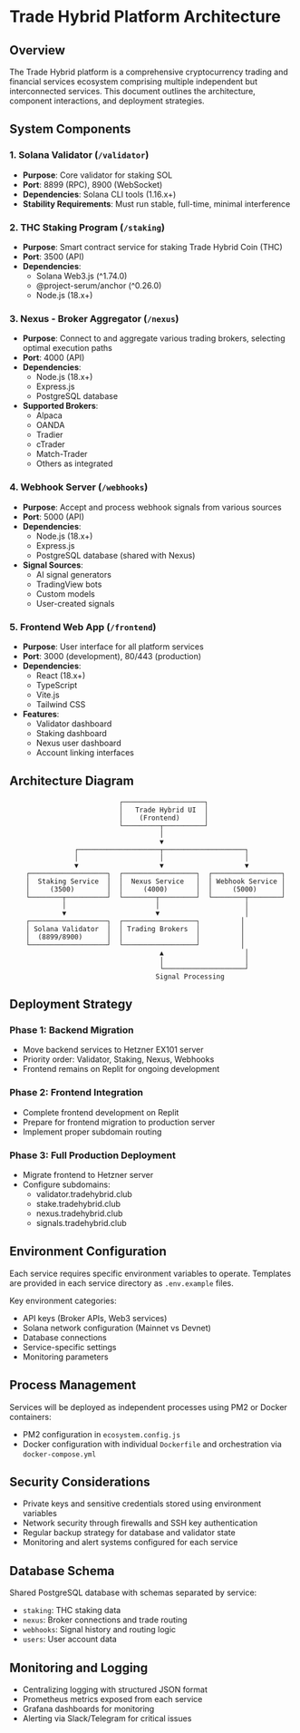# Trade Hybrid Platform Architecture

## Overview

The Trade Hybrid platform is a comprehensive cryptocurrency trading and financial services ecosystem comprising multiple independent but interconnected services. This document outlines the architecture, component interactions, and deployment strategies.

## System Components

### 1. Solana Validator (`/validator`)
- **Purpose**: Core validator for staking SOL
- **Port**: 8899 (RPC), 8900 (WebSocket)
- **Dependencies**: Solana CLI tools (1.16.x+)
- **Stability Requirements**: Must run stable, full-time, minimal interference

### 2. THC Staking Program (`/staking`)
- **Purpose**: Smart contract service for staking Trade Hybrid Coin (THC)
- **Port**: 3500 (API)
- **Dependencies**: 
  - Solana Web3.js (^1.74.0)
  - @project-serum/anchor (^0.26.0)
  - Node.js (18.x+)

### 3. Nexus - Broker Aggregator (`/nexus`)
- **Purpose**: Connect to and aggregate various trading brokers, selecting optimal execution paths
- **Port**: 4000 (API)
- **Dependencies**:
  - Node.js (18.x+)
  - Express.js
  - PostgreSQL database
- **Supported Brokers**:
  - Alpaca
  - OANDA
  - Tradier
  - cTrader
  - Match-Trader
  - Others as integrated

### 4. Webhook Server (`/webhooks`)
- **Purpose**: Accept and process webhook signals from various sources
- **Port**: 5000 (API)
- **Dependencies**:
  - Node.js (18.x+)
  - Express.js
  - PostgreSQL database (shared with Nexus)
- **Signal Sources**:
  - AI signal generators
  - TradingView bots
  - Custom models
  - User-created signals

### 5. Frontend Web App (`/frontend`)
- **Purpose**: User interface for all platform services
- **Port**: 3000 (development), 80/443 (production)
- **Dependencies**:
  - React (18.x+)
  - TypeScript
  - Vite.js
  - Tailwind CSS
- **Features**:
  - Validator dashboard
  - Staking dashboard
  - Nexus user dashboard
  - Account linking interfaces

## Architecture Diagram

```
                           ┌────────────────────┐
                           │   Trade Hybrid UI  │
                           │    (Frontend)      │
                           └─────────┬──────────┘
                                     │
                                     ▼
                ┌────────────────────┬────────────────────┐
                │                    │                    │
                ▼                    ▼                    ▼
    ┌───────────────────┐  ┌──────────────────┐  ┌─────────────────┐
    │  Staking Service  │  │  Nexus Service   │  │ Webhook Service │
    │     (3500)        │  │     (4000)       │  │     (5000)      │
    └────────┬──────────┘  └────────┬─────────┘  └────────┬────────┘
             │                      │                     │
             ▼                      ▼                     │
    ┌───────────────────┐  ┌──────────────────┐          │
    │ Solana Validator  │  │ Trading Brokers  │          │
    │  (8899/8900)      │  │                  │          │
    └───────────────────┘  └──────────────────┘          │
                                     ▲                    │
                                     │                    │
                                     └────────────────────┘
                                    Signal Processing
```

## Deployment Strategy

### Phase 1: Backend Migration
- Move backend services to Hetzner EX101 server
- Priority order: Validator, Staking, Nexus, Webhooks
- Frontend remains on Replit for ongoing development

### Phase 2: Frontend Integration
- Complete frontend development on Replit
- Prepare for frontend migration to production server
- Implement proper subdomain routing

### Phase 3: Full Production Deployment
- Migrate frontend to Hetzner server
- Configure subdomains:
  - validator.tradehybrid.club
  - stake.tradehybrid.club
  - nexus.tradehybrid.club
  - signals.tradehybrid.club

## Environment Configuration

Each service requires specific environment variables to operate. Templates are provided in each service directory as `.env.example` files.

Key environment categories:
- API keys (Broker APIs, Web3 services)
- Solana network configuration (Mainnet vs Devnet)
- Database connections
- Service-specific settings
- Monitoring parameters

## Process Management

Services will be deployed as independent processes using PM2 or Docker containers:

- PM2 configuration in `ecosystem.config.js`
- Docker configuration with individual `Dockerfile` and orchestration via `docker-compose.yml`

## Security Considerations

- Private keys and sensitive credentials stored using environment variables
- Network security through firewalls and SSH key authentication
- Regular backup strategy for database and validator state
- Monitoring and alert systems configured for each service

## Database Schema

Shared PostgreSQL database with schemas separated by service:
- `staking`: THC staking data
- `nexus`: Broker connections and trade routing
- `webhooks`: Signal history and routing logic
- `users`: User account data

## Monitoring and Logging

- Centralizing logging with structured JSON format
- Prometheus metrics exposed from each service
- Grafana dashboards for monitoring
- Alerting via Slack/Telegram for critical issues